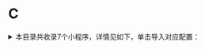 # C
<details>
<summary>
本目录共收录7个小程序，详情见如下，单击导入对应配置：
</summary>

- [Clubmed](https://quantumult.app/x/open-app/add-resource?remote-resource=%7B%22rewrite_remote%22%3A%20%5B%22https%3A%2F%2Fraw.githubusercontent.com%2Fzirawell%2FR-Store%2Fmain%2FRule%2FQuanX%2FAdblock%2FApplet%2FWechat%2FC%2FClubmed%2Frewrite%2Fclubmed.conf%2C%20tag%3DClubmed%22%5D%7D)
- [CoCo点单+](https://quantumult.app/x/open-app/add-resource?remote-resource=%7B%22rewrite_remote%22%3A%20%5B%22https%3A%2F%2Fraw.githubusercontent.com%2Fzirawell%2FR-Store%2Fmain%2FRule%2FQuanX%2FAdblock%2FApplet%2FWechat%2FC%2FCoCo%E7%82%B9%E5%8D%95%2B%2Frewrite%2Fcoco.conf%2C%20tag%3DCoCo%E7%82%B9%E5%8D%95%2B%22%5D%7D)
- [曹操出行](https://quantumult.app/x/open-app/add-resource?remote-resource=%7B%22rewrite_remote%22%3A%20%5B%22https%3A%2F%2Fraw.githubusercontent.com%2Fzirawell%2FR-Store%2Fmain%2FRule%2FQuanX%2FAdblock%2FApplet%2FWechat%2FC%2F%E6%9B%B9%E6%93%8D%E5%87%BA%E8%A1%8C%2Frewrite%2Fcaocao.conf%2C%20tag%3D%E6%9B%B9%E6%93%8D%E5%87%BA%E8%A1%8C%22%5D%7D)
- [茶百道点餐](https://quantumult.app/x/open-app/add-resource?remote-resource=%7B%22rewrite_remote%22%3A%20%5B%22https%3A%2F%2Fraw.githubusercontent.com%2Fzirawell%2FR-Store%2Fmain%2FRule%2FQuanX%2FAdblock%2FApplet%2FWechat%2FC%2F%E8%8C%B6%E7%99%BE%E9%81%93%E7%82%B9%E9%A4%90%2Frewrite%2Fchabaidao.conf%2C%20tag%3D%E8%8C%B6%E7%99%BE%E9%81%93%E7%82%B9%E9%A4%90%22%5D%7D)
- [茶颜悦色](https://quantumult.app/x/open-app/add-resource?remote-resource=%7B%22rewrite_remote%22%3A%20%5B%22https%3A%2F%2Fraw.githubusercontent.com%2Fzirawell%2FR-Store%2Fmain%2FRule%2FQuanX%2FAdblock%2FApplet%2FWechat%2FC%2F%E8%8C%B6%E9%A2%9C%E6%82%A6%E8%89%B2%2Frewrite%2Fsexytea.conf%2C%20tag%3D%E8%8C%B6%E9%A2%9C%E6%82%A6%E8%89%B2%22%5D%7D)
- [菜鸟速递](https://quantumult.app/x/open-app/add-resource?remote-resource=%7B%22rewrite_remote%22%3A%20%5B%22https%3A%2F%2Fraw.githubusercontent.com%2Fzirawell%2FR-Store%2Fmain%2FRule%2FQuanX%2FAdblock%2FApplet%2FWechat%2FC%2F%E8%8F%9C%E9%B8%9F%E9%80%9F%E9%80%92%2Frewrite%2Fcainiao.conf%2C%20tag%3D%E8%8F%9C%E9%B8%9F%E9%80%9F%E9%80%92%22%5D%7D)
- [陈香贵点单](https://quantumult.app/x/open-app/add-resource?remote-resource=%7B%22rewrite_remote%22%3A%20%5B%22https%3A%2F%2Fraw.githubusercontent.com%2Fzirawell%2FR-Store%2Fmain%2FRule%2FQuanX%2FAdblock%2FApplet%2FWechat%2FC%2F%E9%99%88%E9%A6%99%E8%B4%B5%E7%82%B9%E5%8D%95%2Frewrite%2Fcxg.conf%2C%20tag%3D%E9%99%88%E9%A6%99%E8%B4%B5%E7%82%B9%E5%8D%95%22%5D%7D)

</details>